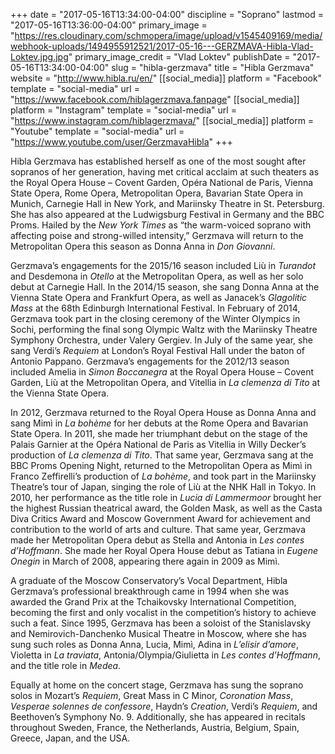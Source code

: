 +++
date = "2017-05-16T13:34:00-04:00"
discipline = "Soprano"
lastmod = "2017-05-16T13:36:00-04:00"
primary_image = "https://res.cloudinary.com/schmopera/image/upload/v1545409169/media/webhook-uploads/1494955912521/2017-05-16---GERZMAVA-Hibla-Vlad-Loktev.jpg.jpg"
primary_image_credit = "Vlad Loktev"
publishDate = "2017-05-16T13:34:00-04:00"
slug = "hibla-gerzmava"
title = "Hibla Gerzmava"
website = "http://www.hibla.ru/en/"
[[social_media]]
platform = "Facebook"
template = "social-media"
url = "https://www.facebook.com/hiblagerzmava.fanpage"
[[social_media]]
platform = "Instagram"
template = "social-media"
url = "https://www.instagram.com/hiblagerzmava/"
[[social_media]]
platform = "Youtube"
template = "social-media"
url = "https://www.youtube.com/user/GerzmavaHibla"
+++

Hibla Gerzmava has established herself as one of the most sought after sopranos of her generation, having met critical acclaim at such theaters as the Royal Opera House – Covent Garden, Opéra National de Paris, Vienna State Opera, Rome Opera, Metropolitan Opera, Bavarian State Opera in Munich, Carnegie Hall in New York, and Mariinsky Theatre in St. Petersburg. She has also appeared at the Ludwigsburg Festival in Germany and the BBC Proms. Hailed by the *New York Times* as “the warm-voiced soprano with affecting poise and strong-willed intensity,” Gerzmava will return to the Metropolitan Opera this season as Donna Anna in *Don Giovanni*.

Gerzmava’s engagements for the 2015/16 season included Liù in *Turandot* and Desdemona in *Otello* at the Metropolitan Opera, as well as her solo debut at Carnegie Hall. In the 2014/15 season, she sang Donna Anna at the Vienna State Opera and Frankfurt Opera, as well as Janacek’s *Glagolitic Mass* at the 68th Edinburgh International Festival. In February of 2014, Gerzmava took part in the closing ceremony of the Winter Olympics in Sochi, performing the final song Olympic Waltz with the Mariinsky Theatre Symphony Orchestra, under Valery Gergiev. In July of the same year, she sang Verdi’s *Requiem* at London’s Royal Festival Hall under the baton of Antonio Pappano. Gerzmava’s engagements for the 2012/13 season included Amelia in *Simon Boccanegra* at the Royal Opera House – Covent Garden, Liù at the Metropolitan Opera, and Vitellia in *La clemenza di Tito* at the Vienna State Opera.

In 2012, Gerzmava returned to the Royal Opera House as Donna Anna and sang Mimì in *La bohème* for her debuts at the Rome Opera and Bavarian State Opera. In 2011, she made her triumphant debut on the stage of the Palais Garnier at the Opéra National de Paris as Vitellia in Willy Decker’s production of *La clemenza di Tito*. That same year, Gerzmava sang at the BBC Proms Opening Night, returned to the Metropolitan Opera as Mimì in Franco Zeffirelli’s production of *La bohème*, and took part in the Mariinsky Theatre’s tour of Japan, singing the role of Liù at the NHK Hall in Tokyo. In 2010, her performance as the title role in *Lucia di Lammermoor* brought her the highest Russian theatrical award, the Golden Mask, as well as the Casta Diva Critics Award and Moscow Government Award for achievement and contribution to the world of arts and culture. That same year, Gerzmava made her Metropolitan Opera debut as Stella and Antonia in *Les contes d’Hoffmann*. She made her Royal Opera House debut as Tatiana in *Eugene Onegin* in March of 2008, appearing there again in 2009 as Mimì.

A graduate of the Moscow Conservatory’s Vocal Department, Hibla Gerzmava’s professional breakthrough came in 1994 when she was awarded the Grand Prix at the Tchaikovsky International Competition, becoming the first and only vocalist in the competition’s history to achieve such a feat. Since 1995, Gerzmava has been a soloist of the Stanislavsky and Nemirovich-Danchenko Musical Theatre in Moscow, where she has sung such roles as Donna Anna, Lucia, Mimì, Adina in *L’elisir d’amore*, Violetta in *La traviata*, Antonia/Olympia/Giulietta in *Les contes d’Hoffmann*, and the title role in *Medea*.

Equally at home on the concert stage, Gerzmava has sung the soprano solos in Mozart’s *Requiem*, Great Mass in C Minor, *Coronation Mass*, *Vesperae solennes de confessore*, Haydn’s *Creation*, Verdi’s *Requiem*, and Beethoven’s Symphony No. 9. Additionally, she has appeared in recitals throughout Sweden, France, the Netherlands, Austria, Belgium, Spain, Greece, Japan, and the USA.
